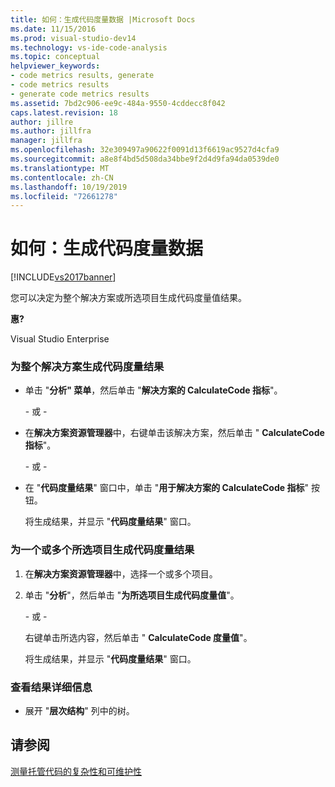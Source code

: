 ```yaml
---
title: 如何：生成代码度量数据 |Microsoft Docs
ms.date: 11/15/2016
ms.prod: visual-studio-dev14
ms.technology: vs-ide-code-analysis
ms.topic: conceptual
helpviewer_keywords:
- code metrics results, generate
- code metrics results
- generate code metrics results
ms.assetid: 7bd2c906-ee9c-484a-9550-4cddecc8f042
caps.latest.revision: 18
author: jillre
ms.author: jillfra
manager: jillfra
ms.openlocfilehash: 32e309497a90622f0091d13f6619ac9527d4cfa9
ms.sourcegitcommit: a8e8f4bd5d508da34bbe9f2d4d9fa94da0539de0
ms.translationtype: MT
ms.contentlocale: zh-CN
ms.lasthandoff: 10/19/2019
ms.locfileid: "72661278"
---
```

# <a name="how-to-generate-code-metrics-data"></a>如何：生成代码度量数据
[!INCLUDE[vs2017banner](../includes/vs2017banner.md)]

您可以决定为整个解决方案或所选项目生成代码度量值结果。

 **惠?**

 Visual Studio Enterprise

### <a name="to-generate-code-metrics-results-for-an-entire-solution"></a>为整个解决方案生成代码度量结果

- 单击 "**分析" 菜单**，然后单击 "**解决方案的 CalculateCode 指标**"。

     \- 或 -

- 在**解决方案资源管理器**中，右键单击该解决方案，然后单击 " **CalculateCode 指标**"。

     \- 或 -

- 在 "**代码度量结果**" 窗口中，单击 "**用于解决方案的 CalculateCode 指标**" 按钮。

     将生成结果，并显示 "**代码度量结果**" 窗口。

### <a name="to-generate-code-metrics-results-for-one-or-more-selected-projects"></a>为一个或多个所选项目生成代码度量结果

1. 在**解决方案资源管理器**中，选择一个或多个项目。

2. 单击 "**分析**"，然后单击 "**为所选项目生成代码度量值**"。

    \- 或 -

    右键单击所选内容，然后单击 " **CalculateCode 度量值**"。

   将生成结果，并显示 "**代码度量结果**" 窗口。

### <a name="to-view-the-results-details"></a>查看结果详细信息

- 展开 "**层次结构**" 列中的树。

## <a name="see-also"></a>请参阅
 [测量托管代码的复杂性和可维护性](../code-quality/measuring-complexity-and-maintainability-of-managed-code.md)

